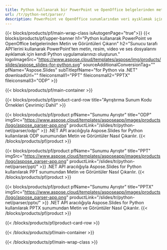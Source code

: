 ```yaml
---
title: Python kullanarak bir PowerPoint ve OpenOffice belgelerinden metin veya nesneleri ayıklayın
url: /tr/python-net/parser/
description: PowerPoint ve OpenOffice sunumlarından veri ayıklamak için Python kaynak kodu.
---
```


{{< blocks/products/pf/main-wrap-class isAutogenPage="true">}}
{{< blocks/products/pf/upper-banner h1="Python kullanarak PowerPoint ve OpenOffice belgelerinden Metin ve Görüntüleri Çıkarın" h2="Sunucu tarafı API'lerini kullanarak PowerPoint'ten metin, resim, video ve ses dosyalarını ayıklamak için kendi Python uygulamalarınızı oluşturun." logoImageSrc="https://www.aspose.cloud/templates/aspose/img/products/slides/aspose_slides-for-python.svg" sourceAdditionalConversionTag="" pfName="Aspose.Slides" subTitlepfName="for Python via .NET" downloadUrl="" fileiconsmall1="PPT" fileiconsmall2="PPTX" fileiconsmall3="ODP" >}}

{{< blocks/products/pf/main-container >}}

{{< blocks/products/pf/product-card-row title="Ayrıştırma Sunum Kodu Örnekleri Çevrimiçi Dahil" >}}

{{< blocks/products/pf/product pfName="Sunumu Ayrıştır" title="ODP" imgSrc="https://www.aspose.cloud/templates/asposeapp/images/products/logo/aspose_parser-app.png" productLink="/slides/tr/python-net/parser/odp/" >}}
.NET API aracılığıyla Aspose.Slides for Python kullanılarak ODP sunumundan Metin ve Görüntüler Nasıl Çıkarılır.
{{< /blocks/products/pf/product >}}

{{< blocks/products/pf/product pfName="Sunumu Ayrıştır" title="PPT" imgSrc="https://www.aspose.cloud/templates/asposeapp/images/products/logo/aspose_parser-app.png" productLink="/slides/tr/python-net/parser/ppt/" >}}
.NET API aracılığıyla Aspose.Slides for Python kullanılarak PPT sunumundan Metin ve Görüntüler Nasıl Çıkarılır.
{{< /blocks/products/pf/product >}}

{{< blocks/products/pf/product pfName="Sunumu Ayrıştır" title="PPTX" imgSrc="https://www.aspose.cloud/templates/asposeapp/images/products/logo/aspose_parser-app.png" productLink="/slides/tr/python-net/parser/pptx/" >}}
.NET API aracılığıyla Aspose.Slides for Python kullanılarak PPTX sunumundan Metin ve Görüntüler Nasıl Çıkarılır.
{{< /blocks/products/pf/product >}}



{{< /blocks/products/pf/product-card-row >}}

{{< /blocks/products/pf/main-container >}}
    
{{< /blocks/products/pf/main-wrap-class >}}